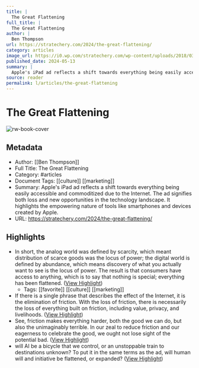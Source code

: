```yaml
---
title: |
  The Great Flattening
full_title: |
  The Great Flattening
author: |
  Ben Thompson
url: https://stratechery.com/2024/the-great-flattening/
category: articles
image_url: https://i0.wp.com/stratechery.com/wp-content/uploads/2018/03/cropped-android-chrome-512x512-1.png?fit=32%2C32&ssl=1
published_date: 2024-05-13
summary: |
  Apple's iPad ad reflects a shift towards everything being easily accessible and commoditized due to the Internet. The ad signifies both loss and new opportunities in the technology landscape. It highlights the empowering nature of tools like smartphones and devices created by Apple.
source: reader
permalink: l/articles/the-great-flattening
---
```

# The Great Flattening

![rw-book-cover](https://i0.wp.com/stratechery.com/wp-content/uploads/2018/03/cropped-android-chrome-512x512-1.png?fit=32%2C32&ssl=1)

## Metadata
- Author: [[Ben Thompson]]
- Full Title: The Great Flattening
- Category: #articles
- Document Tags: [[culture]] [[marketing]] 
- Summary: Apple's iPad ad reflects a shift towards everything being easily accessible and commoditized due to the Internet. The ad signifies both loss and new opportunities in the technology landscape. It highlights the empowering nature of tools like smartphones and devices created by Apple.
- URL: https://stratechery.com/2024/the-great-flattening/

## Highlights
- In short, the analog world was defined by scarcity, which meant distribution of scarce goods was the locus of power; the digital world is defined by abundance, which means discovery of what you actually want to see is the locus of power. The result is that consumers have access to anything, which is to say that nothing is special; everything has been flattened. ([View Highlight](https://read.readwise.io/read/01hyd525cx4xspfy5zdghhtn04))
    - Tags: [[favorite]] [[culture]] [[marketing]] 
- If there is a single phrase that describes the effect of the Internet, it is the elimination of friction. With the loss of friction, there is necessarily the loss of everything built on friction, including value, privacy, and livelihoods. ([View Highlight](https://read.readwise.io/read/01hyd58rk94s5kj249zxjps6kv))
- See, friction makes everything harder, both the good we can do, but also the unimaginably terrible. In our zeal to reduce friction and our eagerness to celebrate the good, we ought not lose sight of the potential bad. ([View Highlight](https://read.readwise.io/read/01hyd5atksd8hnngqbmsgdtpcb))
- will AI be a bicycle that we control, or an unstoppable train to destinations unknown? To put it in the same terms as the ad, will human will and initiative be flattened, or expanded? ([View Highlight](https://read.readwise.io/read/01hyd5fs952g9xf5qrgngrf2pv))


